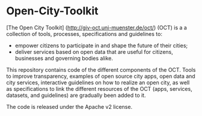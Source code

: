 # Open-City-Toolkit

[The Open City Toolkit] (http://giv-oct.uni-muenster.de/oct/) (OCT) is a a collection of tools, processes, specifications and guidelines to: 
- empower citizens to participate in and shape the future of their cities; 
- deliver services based on open data that are useful for citizens, businesses and governing bodies alike.

This repository contains code of the different components of the OCT. Tools to improve transparency, examples of open source city apps, open data and city services, interactive guidelines on how to realize an open city, as well as specifications to link the different resources
of the OCT (apps, services, datasets, and guidelines) are gradually been added to it.

The code is released under the Apache v2 license. 
